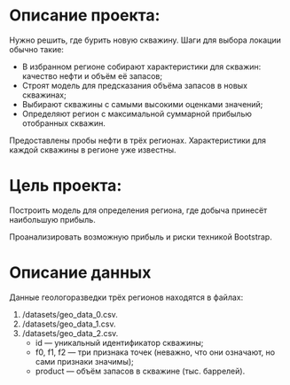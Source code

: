 # Описание проекта:

Нужно решить, где бурить новую скважину. Шаги для выбора локации обычно такие:
   * В избранном регионе собирают характеристики для скважин: качество нефти и объём её запасов;
   * Строят модель для предсказания объёма запасов в новых скважинах;
   * Выбирают скважины с самыми высокими оценками значений;
   * Определяют регион с максимальной суммарной прибылью отобранных скважин.

Предоставлены пробы нефти в трёх регионах. Характеристики для каждой скважины в регионе уже известны.


# Цель проекта: 

Построить модель для определения региона, где добыча принесёт наибольшую прибыль. 

Проанализировать возможную прибыль и риски техникой Bootstrap.


# Описание данных

Данные геологоразведки трёх регионов находятся в файлах: 
1) /datasets/geo_data_0.csv. 
2) /datasets/geo_data_1.csv.
3) /datasets/geo_data_2.csv.
   * id — уникальный идентификатор скважины;
   * f0, f1, f2 — три признака точек (неважно, что они означают, но сами признаки значимы);
   * product — объём запасов в скважине (тыс. баррелей).
